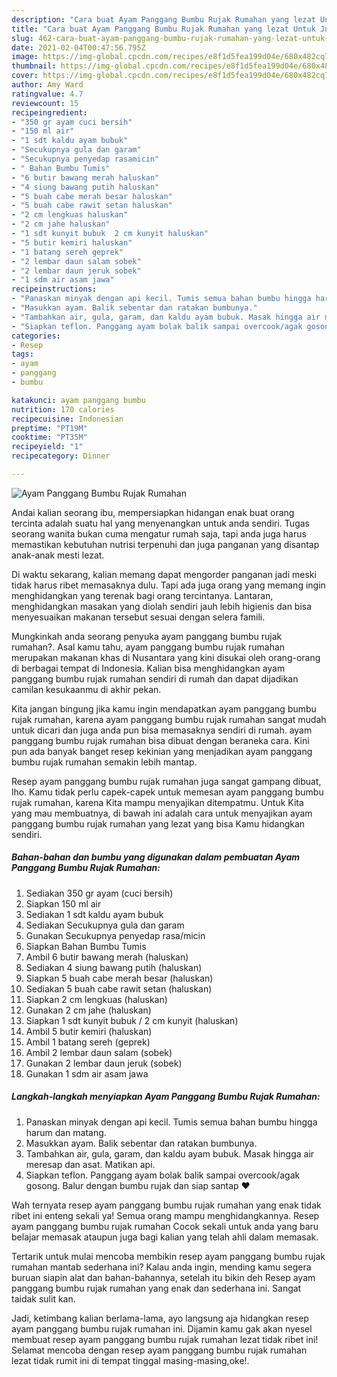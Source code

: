 ```yaml
---
description: "Cara buat Ayam Panggang Bumbu Rujak Rumahan yang lezat Untuk Jualan"
title: "Cara buat Ayam Panggang Bumbu Rujak Rumahan yang lezat Untuk Jualan"
slug: 462-cara-buat-ayam-panggang-bumbu-rujak-rumahan-yang-lezat-untuk-jualan
date: 2021-02-04T00:47:56.795Z
image: https://img-global.cpcdn.com/recipes/e8f1d5fea199d04e/680x482cq70/ayam-panggang-bumbu-rujak-rumahan-foto-resep-utama.jpg
thumbnail: https://img-global.cpcdn.com/recipes/e8f1d5fea199d04e/680x482cq70/ayam-panggang-bumbu-rujak-rumahan-foto-resep-utama.jpg
cover: https://img-global.cpcdn.com/recipes/e8f1d5fea199d04e/680x482cq70/ayam-panggang-bumbu-rujak-rumahan-foto-resep-utama.jpg
author: Amy Ward
ratingvalue: 4.7
reviewcount: 15
recipeingredient:
- "350 gr ayam cuci bersih"
- "150 ml air"
- "1 sdt kaldu ayam bubuk"
- "Secukupnya gula dan garam"
- "Secukupnya penyedap rasamicin"
- " Bahan Bumbu Tumis"
- "6 butir bawang merah haluskan"
- "4 siung bawang putih haluskan"
- "5 buah cabe merah besar haluskan"
- "5 buah cabe rawit setan haluskan"
- "2 cm lengkuas haluskan"
- "2 cm jahe haluskan"
- "1 sdt kunyit bubuk  2 cm kunyit haluskan"
- "5 butir kemiri haluskan"
- "1 batang sereh geprek"
- "2 lembar daun salam sobek"
- "2 lembar daun jeruk sobek"
- "1 sdm air asam jawa"
recipeinstructions:
- "Panaskan minyak dengan api kecil. Tumis semua bahan bumbu hingga harum dan matang."
- "Masukkan ayam. Balik sebentar dan ratakan bumbunya."
- "Tambahkan air, gula, garam, dan kaldu ayam bubuk. Masak hingga air meresap dan asat. Matikan api."
- "Siapkan teflon. Panggang ayam bolak balik sampai overcook/agak gosong. Balur dengan bumbu rujak dan siap santap ❤"
categories:
- Resep
tags:
- ayam
- panggang
- bumbu

katakunci: ayam panggang bumbu 
nutrition: 170 calories
recipecuisine: Indonesian
preptime: "PT19M"
cooktime: "PT35M"
recipeyield: "1"
recipecategory: Dinner

---
```



![Ayam Panggang Bumbu Rujak Rumahan](https://img-global.cpcdn.com/recipes/e8f1d5fea199d04e/680x482cq70/ayam-panggang-bumbu-rujak-rumahan-foto-resep-utama.jpg)

Andai kalian seorang ibu, mempersiapkan hidangan enak buat orang tercinta adalah suatu hal yang menyenangkan untuk anda sendiri. Tugas seorang  wanita bukan cuma mengatur rumah saja, tapi anda juga harus memastikan kebutuhan nutrisi terpenuhi dan juga panganan yang disantap anak-anak mesti lezat.

Di waktu  sekarang, kalian memang dapat mengorder panganan jadi meski tidak harus ribet memasaknya dulu. Tapi ada juga orang yang memang ingin menghidangkan yang terenak bagi orang tercintanya. Lantaran, menghidangkan masakan yang diolah sendiri jauh lebih higienis dan bisa menyesuaikan makanan tersebut sesuai dengan selera famili. 



Mungkinkah anda seorang penyuka ayam panggang bumbu rujak rumahan?. Asal kamu tahu, ayam panggang bumbu rujak rumahan merupakan makanan khas di Nusantara yang kini disukai oleh orang-orang di berbagai tempat di Indonesia. Kalian bisa menghidangkan ayam panggang bumbu rujak rumahan sendiri di rumah dan dapat dijadikan camilan kesukaanmu di akhir pekan.

Kita jangan bingung jika kamu ingin mendapatkan ayam panggang bumbu rujak rumahan, karena ayam panggang bumbu rujak rumahan sangat mudah untuk dicari dan juga anda pun bisa memasaknya sendiri di rumah. ayam panggang bumbu rujak rumahan bisa dibuat dengan beraneka cara. Kini pun ada banyak banget resep kekinian yang menjadikan ayam panggang bumbu rujak rumahan semakin lebih mantap.

Resep ayam panggang bumbu rujak rumahan juga sangat gampang dibuat, lho. Kamu tidak perlu capek-capek untuk memesan ayam panggang bumbu rujak rumahan, karena Kita mampu menyajikan ditempatmu. Untuk Kita yang mau membuatnya, di bawah ini adalah cara untuk menyajikan ayam panggang bumbu rujak rumahan yang lezat yang bisa Kamu hidangkan sendiri.

<!--inarticleads1-->

##### Bahan-bahan dan bumbu yang digunakan dalam pembuatan Ayam Panggang Bumbu Rujak Rumahan:

1. Sediakan 350 gr ayam (cuci bersih)
1. Siapkan 150 ml air
1. Sediakan 1 sdt kaldu ayam bubuk
1. Sediakan Secukupnya gula dan garam
1. Gunakan Secukupnya penyedap rasa/micin
1. Siapkan  Bahan Bumbu Tumis
1. Ambil 6 butir bawang merah (haluskan)
1. Sediakan 4 siung bawang putih (haluskan)
1. Siapkan 5 buah cabe merah besar (haluskan)
1. Sediakan 5 buah cabe rawit setan (haluskan)
1. Siapkan 2 cm lengkuas (haluskan)
1. Gunakan 2 cm jahe (haluskan)
1. Siapkan 1 sdt kunyit bubuk / 2 cm kunyit (haluskan)
1. Ambil 5 butir kemiri (haluskan)
1. Ambil 1 batang sereh (geprek)
1. Ambil 2 lembar daun salam (sobek)
1. Gunakan 2 lembar daun jeruk (sobek)
1. Gunakan 1 sdm air asam jawa




<!--inarticleads2-->

##### Langkah-langkah menyiapkan Ayam Panggang Bumbu Rujak Rumahan:

1. Panaskan minyak dengan api kecil. Tumis semua bahan bumbu hingga harum dan matang.
1. Masukkan ayam. Balik sebentar dan ratakan bumbunya.
1. Tambahkan air, gula, garam, dan kaldu ayam bubuk. Masak hingga air meresap dan asat. Matikan api.
1. Siapkan teflon. Panggang ayam bolak balik sampai overcook/agak gosong. Balur dengan bumbu rujak dan siap santap ❤




Wah ternyata resep ayam panggang bumbu rujak rumahan yang enak tidak ribet ini enteng sekali ya! Semua orang mampu menghidangkannya. Resep ayam panggang bumbu rujak rumahan Cocok sekali untuk anda yang baru belajar memasak ataupun juga bagi kalian yang telah ahli dalam memasak.

Tertarik untuk mulai mencoba membikin resep ayam panggang bumbu rujak rumahan mantab sederhana ini? Kalau anda ingin, mending kamu segera buruan siapin alat dan bahan-bahannya, setelah itu bikin deh Resep ayam panggang bumbu rujak rumahan yang enak dan sederhana ini. Sangat taidak sulit kan. 

Jadi, ketimbang kalian berlama-lama, ayo langsung aja hidangkan resep ayam panggang bumbu rujak rumahan ini. Dijamin kamu gak akan nyesel membuat resep ayam panggang bumbu rujak rumahan lezat tidak ribet ini! Selamat mencoba dengan resep ayam panggang bumbu rujak rumahan lezat tidak rumit ini di tempat tinggal masing-masing,oke!.

